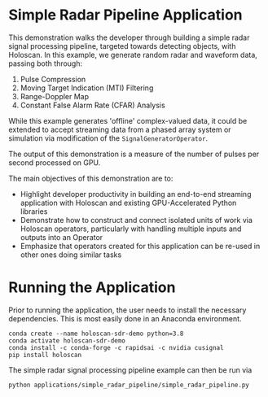 # Simple Radar Pipeline Application

This demonstration walks the developer through building a simple radar signal processing pipeline, targeted towards detecting objects, with Holoscan. In this example, we generate random radar and waveform data, passing both through:
1. Pulse Compression
2. Moving Target Indication (MTI) Filtering
3. Range-Doppler Map
4. Constant False Alarm Rate (CFAR) Analysis

While this example generates 'offline' complex-valued data, it could be extended to accept streaming data from a phased array system or simulation via modification of the `SignalGeneratorOperator`.

The output of this demonstration is a measure of the number of pulses per second processed on GPU.

 The main objectives of this demonstration are to:
- Highlight developer productivity in building an end-to-end streaming application with Holoscan and existing GPU-Accelerated Python libraries
- Demonstrate how to construct and connect isolated units of work via Holoscan operators, particularly with handling multiple inputs and outputs into an Operator
- Emphasize that operators created for this application can be re-used in other ones doing similar tasks

# Running the Application

Prior to running the application, the user needs to install the necessary dependencies. This is most easily done in an Anaconda environment.

```
conda create --name holoscan-sdr-demo python=3.8
conda activate holoscan-sdr-demo
conda install -c conda-forge -c rapidsai -c nvidia cusignal
pip install holoscan
```

The simple radar signal processing pipeline example can then be run via
```
python applications/simple_radar_pipeline/simple_radar_pipeline.py
```
